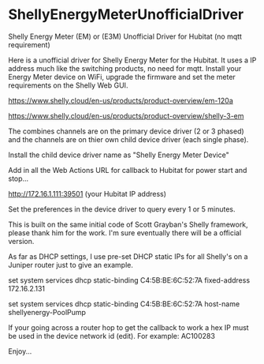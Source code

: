 # ShellyEnergyMeterUnofficialDriver
Shelly Energy Meter (EM) or (E3M) Unofficial Driver for Hubitat (no mqtt requirement)

Here is a unofficial driver for Shelly Energy Meter for the Hubitat. It uses a IP address much like the switching products, no need for mqtt.
Install your Energy Meter device on WiFi, upgrade the firmware and set the meter requirements on the Shelly Web GUI.

https://www.shelly.cloud/en-us/products/product-overview/em-120a

https://www.shelly.cloud/en-us/products/product-overview/shelly-3-em

The combines channels are on the primary device driver (2 or 3 phased) and the channels are on thier own child device driver (each single phase).

Install the child device driver name as "Shelly Energy Meter Device"

Add in all the Web Actions URL for callback to Hubitat for power start and stop...

http://172.16.1.111:39501 (your Hubitat IP address)

Set the preferences in the device driver to query every 1 or 5 minutes.

This is built on the same initial code of Scott Grayban's Shelly framework, please thank him for the work. I'm sure eventually there will be a official version.

As far as DHCP settings, I use pre-set DHCP static IPs for all Shelly's on a Juniper router just to give an example.

set system services dhcp static-binding C4:5B:BE:6C:52:7A fixed-address 172.16.2.131

set system services dhcp static-binding C4:5B:BE:6C:52:7A host-name shellyenergy-PoolPump

If your going across a router hop to get the callback to work a hex IP must be used in the device network id (edit). For example: AC100283

Enjoy...

